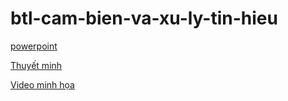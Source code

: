 # btl-cam-bien-va-xu-ly-tin-hieu

[powerpoint](https://drive.google.com/file/d/1aab5r4rbbjKz4FMQdM4gcFqTMXhI3-9A/view?usp=preview)

[Thuyết minh](https://drive.google.com/file/d/1EdeutktZtQlr45dDjPj5BwQODO3f0Drp/view?usp=preview)

[Video minh họa](https://drive.google.com/file/d/1SylBk5x7LA0dvlfYOJBG6LWRP3_ccu-J/view?usp=preview)
